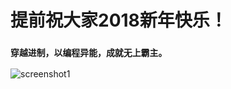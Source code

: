 # 提前祝大家2018新年快乐！

### `穿越进制，以编程异能，成就无上霸主。`










![screenshot1](https://github.com/stonedreamforest/Tennn/blob/master/2017-09-25_22-10-33.gif)
